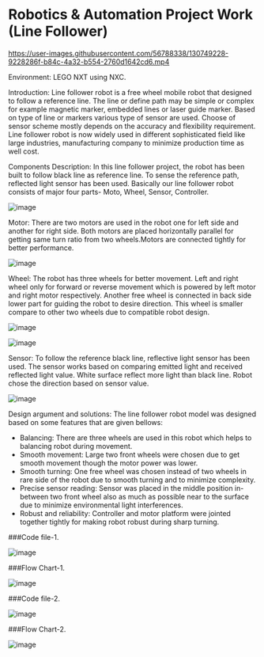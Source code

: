 # Robotics & Automation Project Work (Line Follower)

https://user-images.githubusercontent.com/56788338/130749228-9228286f-b84c-4a32-b554-2760d1642cd6.mp4

Environment: LEGO NXT using NXC.

Introduction: Line follower robot is a free wheel mobile robot that designed to follow a reference line.
The line or define path may be simple or complex for example magnetic marker, embedded lines or laser guide marker. 
Based on type of line or markers various type of sensor are used. Choose of sensor scheme mostly depends on the accuracy and flexibility requirement.
Line follower robot is now widely used in different sophisticated field like large industries, manufacturing company to minimize production time as well cost.

Components Description: In this line follower project, the robot has been built to follow black line as reference line.
To sense the reference path, reflected light sensor has been used. Basically our line follower robot consists of major four parts- Moto, Wheel, Sensor, Controller.

![image](https://user-images.githubusercontent.com/56788338/130749447-2508c995-9dc2-4aa3-96de-f739b9cc942b.png)

Motor: There are two motors are used in the robot one for left side and another for right side. Both motors are placed horizontally parallel for getting same turn ratio from two wheels.Motors are connected tightly for better performance.

![image](https://user-images.githubusercontent.com/56788338/130749631-36e62cc1-0964-48de-a5b7-f905724b69e5.png)

Wheel: The robot has three wheels for better movement. Left and right wheel only for forward or reverse movement which is powered by left motor and right motor respectively. 
Another free wheel is connected in back side lower part for guiding the robot to desire direction. 
This wheel is smaller compare to other two wheels due to compatible robot design.

![image](https://user-images.githubusercontent.com/56788338/130749808-eb06c84d-f426-45d2-8388-0d97ecdb6fd2.png)

![image](https://user-images.githubusercontent.com/56788338/130749864-e769d56b-361e-4f31-8147-1cd0843aef4d.png)

Sensor: To follow the reference black line, reflective light sensor has been used. 
The sensor works based on comparing emitted light and received reflected light value. White surface reflect more light than black line. 
Robot chose the direction based on sensor value. 

![image](https://user-images.githubusercontent.com/56788338/130749982-a09e832f-71d0-42c8-9bb4-7ccebbccdb41.png)

Design argument and solutions: The line follower robot model was designed based on some features that are given bellows:

* Balancing: There are three wheels are used in this robot which helps to balancing robot during movement. 
* Smooth movement: Large two front wheels were chosen due to get smooth movement though the motor power was lower. 
* Smooth turning: One free wheel was chosen instead of two wheels in rare side of the robot due to smooth turning and to minimize complexity.
* Precise sensor reading: Sensor was placed in the middle position in-between two front wheel also as much as possible near to the surface due to minimize environmental light interferences.
* Robust and reliability: Controller and motor platform were jointed together tightly for making robot robust during sharp turning.

###Code file-1.

![image](https://user-images.githubusercontent.com/56788338/130750383-7aba5bc5-9935-4508-83a6-9d7ac785b44a.png)

###Flow Chart-1.

![image](https://user-images.githubusercontent.com/56788338/130750505-dffebfa4-827f-4b31-87b7-513a0bb87eff.png)

###Code file-2.

![image](https://user-images.githubusercontent.com/56788338/130750610-a7cc0b5f-8138-40ee-bd24-d9242a067c5d.png)

###Flow Chart-2.

![image](https://user-images.githubusercontent.com/56788338/130750726-18c2d3e5-c0e0-4433-98b7-620bca3b6d46.png)




